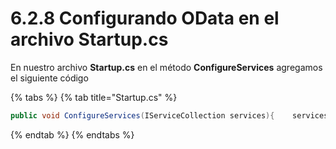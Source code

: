 # 6.2.8 Configurando OData en el archivo Startup.cs

En nuestro archivo **Startup.cs** en el método **ConfigureServices** agregamos el siguiente código

{% tabs %}
{% tab title="Startup.cs" %}
```csharp
public void ConfigureServices(IServiceCollection services){    services.AddMvc(options=>    {       options.Filters.Add(typeof(CustomExceptionFilter));       foreach (var formatter in options.OutputFormatters          .OfType<ODataOutputFormatter>()          .Where(it => !it.SupportedMediaTypes.Any()))              {                   formatter.SupportedMediaTypes.Add(                       new MediaTypeHeaderValue                          ("application/prs.mock-odata"));              }              foreach (var formatter in options.InputFormatters                     .OfType<ODataInputFormatter>()                        .Where(it => !it.SupportedMediaTypes.Any()))                        {                                formatter.SupportedMediaTypes.Add(                                    new MediaTypeHeaderValue                                    ("application/prs.mock-odata"));                        }    }}
```
{% endtab %}
{% endtabs %}

